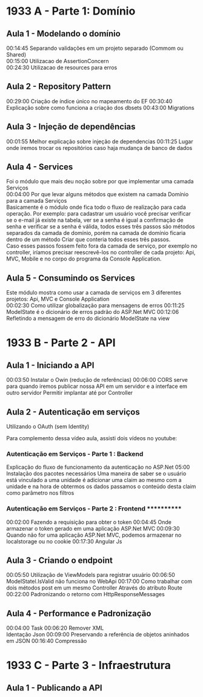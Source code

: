 # 1933 A - Parte 1: Domínio

## Aula 1 - Modelando o domínio
00:14:45 Separando validações em um projeto separado (Commom ou Shared)  
00:15:00 Utilizacao de AssertionConcern  
00:24:30 Utilizacao de resources para erros  

## Aula 2 - Repository Pattern 
00:29:00 Criação de índice único no mapeamento do EF
00:30:40 Explicação sobre como funciona a criação dos dbsets
00:43:00 Migrations

## Aula 3 - Injeção de dependências 
00:01:55 Melhor explicação sobre injeção de dependencias
00:11:25 Lugar onde iremos trocar os repositórios caso haja mudança de banco de dados

## Aula 4 - Services 
 Foi o módulo que mais deu noção sobre por que implementar uma camada Serviços  
00:04:00 Por que levar alguns métodos que existem na camada Domínio para a camada Serviços  
Basicamente é o módulo onde fica todo o fluxo de realização para cada operação. Por exemplo: para cadastrar um usuário você precisar  verificar se o e-mail já existe na tabela, ver se a senha é igual a confirmação de senha e verificar se a senha é válida, todos esses três  passos são métodos separados da camada de domínio, porém na camada de domínio ficaria dentro de um método Criar que conteria todos esses  três passos.  
Caso esses passos fossem feito fora da camada de serviço, por exemplo no controller, iríamos precisar reescrevê-los no controller de cada  projeto: Api, MVC, Mobile e no corpo do programa da Console Application.

## Aula 5 - Consumindo os Services
Este módulo mostra como usar a camada de serviços em 3 diferentes projetos: Api, MVC e Console Application  
00:02:30 Como utilizar globalização para mensagens de erros
00:11:25 ModelState é o dicionário de erros padrão do ASP.Net MVC
00:12:06 Refletindo a mensagem de erro do dicionário ModelState na view


# 1933 B - Parte 2 - API 

## Aula 1 - Iniciando a API 
00:03:50 Instalar o Owin (redução de referências)
00:06:00 CORS serve para quando iremos publicar nossa API em um servidor e a interface em outro servidor
  Permitir implantar até por Controller
	
## Aula 2 - Autenticação em serviços 
Utilizando o OAuth (sem Identity)

Para complemento dessa vídeo aula, assisti dois vídeos no youtube:

### Autenticação em Serviços - Parte 1 : Backend
 Explicação do fluxo de funcionamento da autenticação no ASP.Net
	05:00 Instalação dos pacotes necessários
 Uma maneira de saber se o usuário está vinculado a uma unidade é adicionar uma claim ao mesmo com a unidade e na hora de obtermos os dados  passamos o conteúdo desta claim como parâmetro nos filtros

### Autenticação em Serviços - Parte 2 : Frontend ********** 
 00:02:00 Fazendo a requisição para obter o token
 00:04:45 Onde armazenar o token gerado em uma aplicação ASP.Net MVC
 00:09:30 Quando não for uma aplicação ASP.Net MVC, podemos armazenar no localstorage ou no cookie
 00:17:30 Angular Js

## Aula 3 - Criando o endpoint 
00:05:50 Utilização de ViewModels para registrar usuário
00:06:50 ModelStatel.IsValid não funciona no WebApi
00:17:00 Como trabalhar com dois métodos post em um mesmo Controller
  Através do atributo Route
00:22:00 Padronizando o retorno com HttpResponseMessages

## Aula 4 - Performance e Padronização 
00:04:00 Task
00:06:20 Remover XML  
  Identação Json
00:09:00 Preservando a referência de objetos aninhados em JSON
00:16:40 Compressão

# 1933 C - Parte 3 - Infraestrutura

## Aula 1 - Publicando a API
